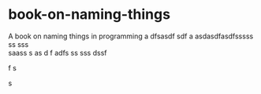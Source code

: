 # book-on-naming-things
A book on naming things in programming
a
dfsasdf  sdf
a asdasdfasdfsssss ss
sss    
  saass
s as d f
adfs    ss
sss
   dssf
 
f
s
 
s
